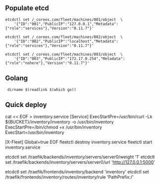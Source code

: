 ## Populate etcd
    
    etcdctl set /_coreos.com/fleet/machines/001/object  \
        '{"ID":"001","PublicIP":"127.0.0.1","Metadata":{"role":"services"},"Version":"0.11.7"}'
            
    etcdctl set /_coreos.com/fleet/machines/002/object  \
        '{"ID":"002","PublicIP":"localhost","Metadata":{"role":"services"},"Version":"0.11.7"}'
            
    etcdctl set /_coreos.com/fleet/machines/003/object  \
        '{"ID":"003","PublicIP":"172.17.0.254","Metadata":{"role":"nohere"},"Version":"0.11.7"}'
                    
                    
                    
## Golang

     dirname $(readlink $(which go))
     
     
## Quick deploy


cat << EOF > inventory.service
[Service]
ExecStartPre=/usr/bin/curl -Lk ${BUCKET}/inventory/inventory -o /usr/bin/inventory
ExecStartPre=/bin/chmod +x /usr/bin/inventory
ExecStart=/usr/bin/inventory

[X-Fleet]
Global=true
EOF
fleetctl destroy inventory.service 
fleetctl start inventory.service



etcdctl set /traefik/backends/inventory/servers/server0/weight '1'
etcdctl set /traefik/backends/inventory/servers/server0/url 'http://127.0.0.1:5000'

etcdctl set /traefik/frontends/inventory/backend 'inventory'
etcdctl set /traefik/frontends/inventory/routes/inventory/rule 'PathPrefix:/'
